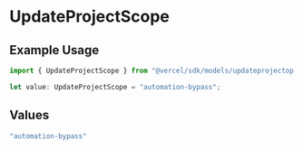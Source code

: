 # UpdateProjectScope

## Example Usage

```typescript
import { UpdateProjectScope } from "@vercel/sdk/models/updateprojectop.js";

let value: UpdateProjectScope = "automation-bypass";
```

## Values

```typescript
"automation-bypass"
```
